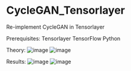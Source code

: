 # CycleGAN_Tensorlayer
Re-implement CycleGAN in Tensorlayer



Prerequisites:
Tensorlayer
TensorFlow
Python

Theory:
![image](https://github.com/luoxier/CycleGAN_Tensorlayer/master/figures/generator.png)
![image](https://github.com/luoxier/CycleGAN_Tensorlayer/master/figures/discriminator.png)

Results:
![image](https://github.com/luoxier/CycleGAN_Tensorlayer/master/figures/result.png)
![image](https://github.com/luoxier/CycleGAN_Tensorlayer/master/figures/result2.png)
